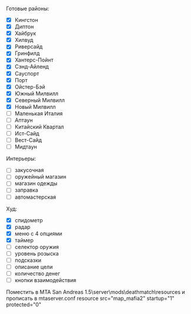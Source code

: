 Готовые районы:
- [x] Кингстон
- [x] Диптон
- [x] Хайбрук
- [x] Хилвуд
- [x] Риверсайд
- [x] Гринфилд
- [x] Хантерс-Пойнт
- [x] Сэнд-Айленд
- [x] Сауспорт
- [x] Порт
- [x] Ойстер-Бэй
- [x] Южный Милвилл
- [x] Северный Милвилл
- [x] Новый Милвилл
- [ ] Маленькая Италия
- [ ] Аптаун
- [ ] Китайский Квартал
- [ ] Ист-Сайд
- [ ] Вест-Сайд
- [ ] Мидтаун

Интерьеры:
- [ ] закусочная
- [ ] оружейный магазин
- [ ] магазин одежды
- [ ] заправка
- [ ] автомастерская

Худ:
- [x] спидометр
- [x] радар
- [x] меню с 4 опциями
- [x] таймер
- [ ] селектор оружия
- [ ] уровень розыска
- [ ] подсказки
- [ ] описание цели
- [ ] количество денег
- [ ] кнопки взаимодействия

Поместить в MTA San Andreas 1.5\server\mods\deathmatch\resources и прописать в mtaserver.conf resource src="map_mafia2" startup="1" protected="0" 
